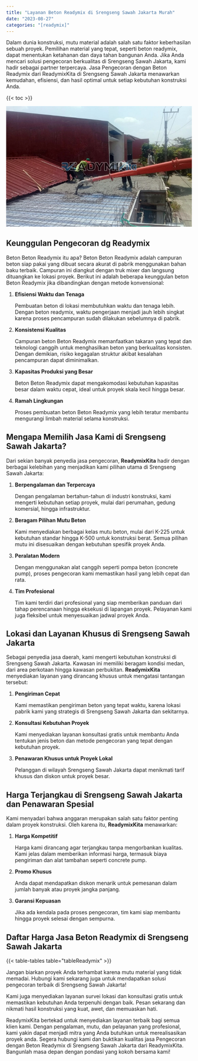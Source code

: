 ```yaml
---
title: "Layanan Beton Readymix di Srengseng Sawah Jakarta Murah"
date: "2023-08-27"
categories: "[readymix]"
---
```


Dalam dunia konstruksi, mutu material adalah salah satu faktor keberhasilan sebuah proyek. Pemilihan material yang tepat, seperti beton readymix, dapat menentukan ketahanan dan daya tahan bangunan Anda. Jika Anda mencari solusi pengecoran berkualitas di Srengseng Sawah Jakarta, kami hadir sebagai partner terpercaya. Jasa Pengecoran dengan Beton Readymix dari ReadymixKita di Srengseng Sawah Jakarta menawarkan kemudahan, efisiensi, dan hasil optimal untuk setiap kebutuhan konstruksi Anda.

{{< toc >}}

![Layanan Beton Readymix di Srengseng Sawah Jakarta Murah](/images/readymix/cor-readymix-08.jpg)

## Keunggulan Pengecoran dg Readymix

Beton Beton Readymix itu apa? Beton Beton Readymix adalah campuran beton siap pakai yang dibuat secara akurat di pabrik menggunakan bahan baku terbaik. Campuran ini diangkut dengan truk mixer dan langsung dituangkan ke lokasi proyek. Berikut ini adalah beberapa keunggulan beton Beton Readymix jika dibandingkan dengan metode konvensional:

1. **Efisiensi Waktu dan Tenaga**

   Pembuatan beton di lokasi membutuhkan waktu dan tenaga lebih. Dengan beton readymix, waktu pengerjaan menjadi jauh lebih singkat karena proses pencampuran sudah dilakukan sebelumnya di pabrik.

2. **Konsistensi Kualitas**

   Campuran beton Beton Readymix memanfaatkan takaran yang tepat dan teknologi canggih untuk menghasilkan beton yang berkualitas konsisten. Dengan demikian, risiko kegagalan struktur akibat kesalahan pencampuran dapat diminimalkan.

3. **Kapasitas Produksi yang Besar**

   Beton Beton Readymix dapat mengakomodasi kebutuhan kapasitas besar dalam waktu cepat, ideal untuk proyek skala kecil hingga besar.

4. **Ramah Lingkungan**

   Proses pembuatan beton Beton Readymix yang lebih teratur membantu mengurangi limbah material selama konstruksi.

## Mengapa Memilih Jasa Kami di Srengseng Sawah Jakarta?

Dari sekian banyak penyedia jasa pengecoran, **ReadymixKita** hadir dengan berbagai kelebihan yang menjadikan kami pilihan utama di Srengseng Sawah Jakarta:

1. **Berpengalaman dan Terpercaya**

   Dengan pengalaman bertahun-tahun di industri konstruksi, kami mengerti kebutuhan setiap proyek, mulai dari perumahan, gedung komersial, hingga infrastruktur.

2. **Beragam Pilihan Mutu Beton**

   Kami menyediakan berbagai kelas mutu beton, mulai dari K-225 untuk kebutuhan standar hingga K-500 untuk konstruksi berat. Semua pilihan mutu ini disesuaikan dengan kebutuhan spesifik proyek Anda.

3. **Peralatan Modern**

   Dengan menggunakan alat canggih seperti pompa beton (concrete pump), proses pengecoran kami memastikan hasil yang lebih cepat dan rata.

4. **Tim Profesional**

   Tim kami terdiri dari profesional yang siap memberikan panduan dari tahap perencanaan hingga eksekusi di lapangan proyek. Pelayanan kami juga fleksibel untuk menyesuaikan jadwal proyek Anda.

## Lokasi dan Layanan Khusus di Srengseng Sawah Jakarta

Sebagai penyedia jasa daerah, kami mengerti kebutuhan konstruksi di Srengseng Sawah Jakarta. Kawasan ini memiliki beragam kondisi medan, dari area perkotaan hingga kawasan perbukitan. **ReadymixKita** menyediakan layanan yang dirancang khusus untuk mengatasi tantangan tersebut:

1. **Pengiriman Cepat**

   Kami memastikan pengiriman beton yang tepat waktu, karena lokasi pabrik kami yang strategis di Srengseng Sawah Jakarta dan sekitarnya.

2. **Konsultasi Kebutuhan Proyek**

   Kami menyediakan layanan konsultasi gratis untuk membantu Anda tentukan jenis beton dan metode pengecoran yang tepat dengan kebutuhan proyek.

3. **Penawaran Khusus untuk Proyek Lokal**

   Pelanggan di wilayah Srengseng Sawah Jakarta dapat menikmati tarif khusus dan diskon untuk proyek besar.

## Harga Terjangkau di Srengseng Sawah Jakarta dan Penawaran Spesial

Kami menyadari bahwa anggaran merupakan salah satu faktor penting dalam proyek konstruksi. Oleh karena itu, **ReadymixKita** menawarkan:

1. **Harga Kompetitif**

   Harga kami dirancang agar terjangkau tanpa mengorbankan kualitas. Kami jelas dalam memberikan informasi harga, termasuk biaya pengiriman dan alat tambahan seperti concrete pump.

2. **Promo Khusus**

   Anda dapat mendapatkan diskon menarik untuk pemesanan dalam jumlah banyak atau proyek jangka panjang.

3. **Garansi Kepuasan**

   Jika ada kendala pada proses pengecoran, tim kami siap membantu hingga proyek selesai dengan sempurna.

## Daftar Harga Jasa Beton Readymix di Srengseng Sawah Jakarta

{{< table-tables table="tableReadymix" >}}

Jangan biarkan proyek Anda terhambat karena mutu material yang tidak memadai. Hubungi kami sekarang juga untuk mendapatkan solusi pengecoran terbaik di Srengseng Sawah Jakarta!

Kami juga menyediakan layanan survei lokasi dan konsultasi gratis untuk memastikan kebutuhan Anda terpenuhi dengan baik. Pesan sekarang dan nikmati hasil konstruksi yang kuat, awet, dan memuaskan hati.

ReadymixKita bertekad untuk menyediakan layanan terbaik bagi semua klien kami. Dengan pengalaman, mutu, dan pelayanan yang profesional, kami yakin dapat menjadi mitra yang Anda butuhkan untuk merealisasikan proyek anda. Segera hubungi kami dan buktikan kualitas jasa Pengecoran dengan Beton Readymix di Srengseng Sawah Jakarta dari ReadymixKita. Bangunlah masa depan dengan pondasi yang kokoh bersama kami!